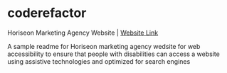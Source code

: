 # coderefactor

Horiseon Marketing Agency Website | [Website Link](https://dtm5169.github.io/coderefactor/) 

A sample readme for Horiseon marketing agency wedsite for web accessibility to ensure that people with disabilities can access a website using assistive technologies and optimized for search engines 
